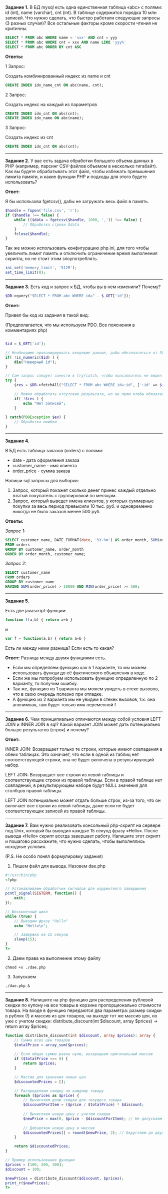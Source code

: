 **Задание 1.** В БД mysql  есть одна единственная таблица «abc» с полями: id (int), name (varchar), cnt (int). В таблице содержится порядка 10 млн записей. Что нужно сделать, что быстро работали следующие запросы (3 разных случая)? Все остальные факторы кроме скорости чтения не критичны.

```sql
SELECT * FROM abc WHERE name = 'xxx' AND cnt = yyy
SELECT * FROM abc WHERE cnt = xxx AND name LIKE 'yyy%'
SELECT * FROM abc ORDER BY cnt ASC
```

**Ответы:**

1 Запрос:

Создать комбинированный индекс из name и cnt 

```sql
CREATE INDEX idx_name_cnt ON abc(name, cnt);
```

2 Запрос:

Создать индекс на каждый из параметров

```sql
CREATE INDEX idx_cnt ON abc(cnt);
CREATE INDEX idx_name ON abc(name);
```

3 Запрос:

Создать индекс из cnt

```sql
CREATE INDEX idx_cnt ON abc(cnt);
```

---

**Задание 2.**  У вас есть задача обработки большого объема данных в PHP (например, парсинг CSV-файлов объемом в несколько гигабайт). Как вы будете обрабатывать этот файл, чтобы избежать превышения лимита памяти, и какие функции PHP и подходы для этого будете использовать?

**Ответ:**

Я бы использова fgetcsv(), дабы не загружать весь файл в память.

```php
$handle = fopen('file.csv', 'r');
if ($handle !== false) {
    while (($data = fgetcsv($handle, 1000, ',')) !== false) {
        // Обработка строки $data
    }
    fclose($handle);
}
```

Так же можно использовать конфигурацию php.ini, для того чтобы увеличить лимит память и отключить ограничение время выполнения скрипта, но не стоит этим злоупотреблять.

```php
ini_set('memory_limit', '512M');
set_time_limit(0);
```

---

**Задание 3.** Есть код и запрос к БД, чтобы вы в нем изменили? Почему?
```php
$DB->query("SELECT * FROM abc WHERE id=" . $_GET['id']);
```

**Ответ:**

Привел бы код из задания в такой вид: 

(Предполагается, что мы используем PDO. Все пояснения в комментариях php)

```php

$id = $_GET['id'];

// Необходимо провалидировать входящие данные, дабы обезопаситься от SQL-иньекции
if( !is_numeric($id) ) {
    die("Неверный id");
}

// Сам запрос следует занести в try/catch, чтобы пользователь не видел ошибок в случае возникновения таковых при выполнении запроса
try {
    $res = $DB->fetchAll("SELECT * FROM abc WHERE id=:id", [':id' => $id]);

    // Можно обработать отсутсвие результата, но не прям чтобы обязательно
    if( !$res ) {
        echo "Нет записей";
    }
    
} catch(PDOException $ex) {
    // Обработка ошибки
}

```

---

**Задание 4.**

В БД есть таблица заказов (orders) с полями:

- date - дата оформления заказа
- customer_name - имя клиента
- order_price - сумма заказа
 
Напиши sql запросы для выборки:
1. Запрос, который покажет сколько денег принес каждый отдельно взятый покупатель с группировкой по месяцам.
2. Запрос, который выведет  имена клиентов, у которых суммарные покупки за весь период превысили 10 тыс. руб. и одновременно никогда не было заказов менее 500 руб.

**Ответы:**

_Запрос 1:_

```sql
SELECT customer_name, DATE_FORMAT(date, '%Y-%m') AS order_month, SUM(order_price) AS total_amount
FROM orders
GROUP BY customer_name, order_month
ORDER BY order_month, customer_name;
```

_Запрос 2:_

```sql
SELECT customer_name
FROM orders
GROUP BY customer_name
HAVING SUM(order_price) > 10000 AND MIN(order_price) >= 500;
```

---

**Задание 5.**

Есть две javascript-функции:
```js
function f(a,b) { return a+b }
```
и
```js
var f = function(a,b) { return a+b }
```
Есть ли между ними разница? Если есть то какая?

**Ответ:** Разница между двумя функциями есть.

- Если мы определяем функцию как в 1 варианте, то мы можем использовать функци до её фактического объявления в коде.
- Если же мы попробуем использовать функцию определенную по 2 варианту, то получим ошибку.
- Так же, функцию из 1 варианта мы можем увидеть в стеке вызовов, что в свою очередь полезно при отладке.
- А функцию из 2 варианта мы не увидим в стекек вызовов, т.к. она анонимная, там будет только имя переменной f 

---

**Задание 6.** Чем принципиально отличаются между собой условия LEFT JOIN и INNER JOIN в sql? Какой вариант JOIN может дать потенциально больше результатов (строк) и почему?

**Ответ:**

INNER JOIN: Возвращает только те строки, которые имеют совпадения в обеих таблицах. Это означает, что если в одной из таблиц нет соответствующей строки, она не будет включена в результирующий набор.

LEFT JOIN: Возвращает все строки из левой таблицы и соответствующие строки из правой таблицы. Если в правой таблице нет совпадений, в результирующем наборе будут NULL значения для столбцов правой таблицы.

LEFT JOIN потенциально может отдать больше строк, из-за того, что он включает все строки из левой таблицы, даже если не будет соответствующих записей из правой таблицы.

---

**Задание 7.** Вам нужно реализовать консольный php-скрипт на сервере под Unix, который бы выводил каждые 15 секунд фразу «Hello». После вывода «Hello» скрипт всегда завершает работу. Напишите этот скрипт и пошагово расскажите, что нужно сделать, чтобы выполнялись исходные условия. 

(P.S. Не особо понял формулировку задания)

1. Пишем файл для вывода. Назовем dae.php
```php
#!/usr/bin/php
<?php

// Устанавливаем обработчик сигналов для корректного завершения
pcntl_signal(SIGTERM, function() {
    exit;
});

// Бесконечный цикл
while (true) {
    // Выводим фразу "Hello"
    echo "Hello\n";

    // Задержка на 15 секунд
    sleep(15);
}
?>
```

2. Даем права на выполнение этому файлу
```shell
chmod +x ./dae.php
```

3. Запускаем
```shell
./dae.php &
```

---

**Задание  8.** Напишите на php функцию для распределения рублевой скидки по купону на все товары в корзине пропорционально стоимости товара. На входе в функцию передаются два параметра: размер скидки в рублях (!) и массив из цен товаров, на выходе тот же массив цен, но уже с учетом скидки: distribute_discount(int $discount, array $prices) → return array $prices;

```php
function distribute_discount(int $discount, array $prices): array {
    // Сумма всех цен товаров
    $totalPrice = array_sum($prices);
    
    // Если общая сумма равна нулю, возвращаем оригинальный массив
    if ($totalPrice === 0) {
        return $prices;
    }

    // Массив для хранения новых цен
    $discountedPrices = [];

    // Распределяем скидку по каждому товару
    foreach ($prices as $price) {
        // Вычисляем долю скидки для текущего товара
        $discountForItem = ($price / $totalPrice) * $discount;
        
        // Вычисляем новую цену с учетом скидки
        $newPrice = max(0, $price - $discountForItem); // Не допускаем отрицательных цен
        
        // Добавляем новую цену в массив
        $discountedPrices[] = round($newPrice, 2); // Округляем до двух знаков после запятой
    }

    return $discountedPrices;
}

// Пример использования функции
$prices = [100, 200, 300];
$discount = 100;

$newPrices = distribute_discount($discount, $prices);
print_r($newPrices);
?>

```
